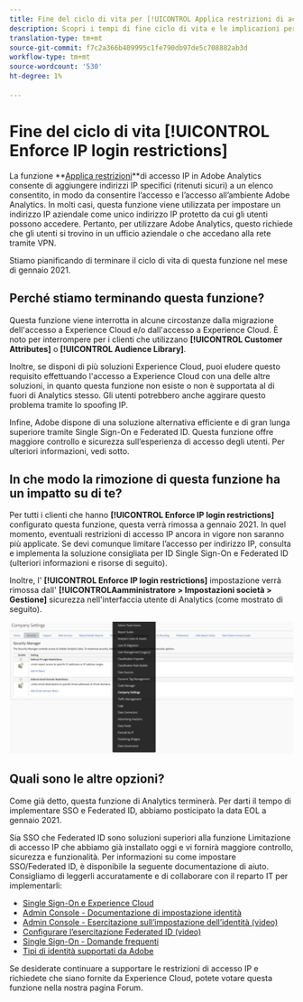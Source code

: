 ```yaml
---
title: Fine del ciclo di vita per [!UICONTROL Applica restrizioni di accesso IP]
description: Scopri i tempi di fine ciclo di vita e le implicazioni per [!UICONTROL Applica le restrizioni di accesso IP]
translation-type: tm+mt
source-git-commit: f7c2a366b409995c1fe790db97de5c708882ab3d
workflow-type: tm+mt
source-wordcount: '530'
ht-degree: 1%

---
```



# Fine del ciclo di vita [!UICONTROL Enforce IP login restrictions]

La funzione **[Applica restrizioni](/help/admin/company/security-manager.md)**di accesso IP in Adobe Analytics consente di aggiungere indirizzi IP specifici (ritenuti sicuri) a un elenco consentito, in modo da consentire l’accesso e l’accesso all’ambiente Adobe Analytics. In molti casi, questa funzione viene utilizzata per impostare un indirizzo IP aziendale come unico indirizzo IP protetto da cui gli utenti possono accedere. Pertanto, per utilizzare Adobe Analytics, questo richiede che gli utenti si trovino in un ufficio aziendale o che accedano alla rete tramite VPN.

Stiamo pianificando di terminare il ciclo di vita di questa funzione nel mese di gennaio 2021.

## Perché stiamo terminando questa funzione?

Questa funzione viene interrotta in alcune circostanze dalla migrazione dell&#39;accesso a Experience Cloud e/o dall&#39;accesso a Experience Cloud. È noto per interrompere per i clienti che utilizzano **[!UICONTROL Customer Attributes]** o **[!UICONTROL Audience Library]**.

Inoltre, se disponi di più soluzioni Experience Cloud, puoi eludere questo requisito effettuando l&#39;accesso a Experience Cloud con una delle altre soluzioni, in quanto questa funzione non esiste o non è supportata al di fuori di Analytics stesso. Gli utenti potrebbero anche aggirare questo problema tramite lo spoofing IP.

Infine, Adobe dispone di una soluzione alternativa efficiente e di gran lunga superiore tramite Single Sign-On e Federated ID. Questa funzione offre maggiore controllo e sicurezza sull’esperienza di accesso degli utenti. Per ulteriori informazioni, vedi sotto.

## In che modo la rimozione di questa funzione ha un impatto su di te?

Per tutti i clienti che hanno **[!UICONTROL Enforce IP login restrictions]** configurato questa funzione, questa verrà rimossa a gennaio 2021. In quel momento, eventuali restrizioni di accesso IP ancora in vigore non saranno più applicate. Se devi comunque limitare l’accesso per indirizzo IP, consulta e implementa la soluzione consigliata per ID Single Sign-On e Federated ID (ulteriori informazioni e risorse di seguito).

Inoltre, l&#39; **[!UICONTROL Enforce IP login restrictions]** impostazione verrà rimossa dall&#39; **[!UICONTROLAamministratore > Impostazioni società > Gestione]** sicurezza nell&#39;interfaccia utente di Analytics (come mostrato di seguito).

![](assets/sec-manager2.png)

## Quali sono le altre opzioni?

Come già detto, questa funzione di Analytics terminerà. Per darti il tempo di implementare SSO e Federated ID, abbiamo posticipato la data EOL a gennaio 2021.

Sia SSO che Federated ID sono soluzioni superiori alla funzione Limitazione di accesso IP che abbiamo già installato oggi e vi fornirà maggiore controllo, sicurezza e funzionalità. Per informazioni su come impostare SSO/Federated ID, è disponibile la seguente documentazione di aiuto. Consigliamo di leggerli accuratamente e di collaborare con il reparto IT per implementarli:

* [Single Sign-On e Experience Cloud](https://spark.adobe.com/page/JeSB8EPEQIvjD/)
* [Admin Console - Documentazione di impostazione identità](https://helpx.adobe.com/it/enterprise/using/set-up-identity.html)
* [Admin Console - Esercitazione sull’impostazione dell’identità (video)](https://helpx.adobe.com/enterprise/how-to/identity-directories-domains.html?playlist=/ccx/v1/collection/product/enterprise/topics/enterprise-identity/collection.ccx.js&amp;ref=helpx.adobe.com)
* [Configurare l’esercitazione Federated ID (video)](https://helpx.adobe.com/enterprise/how-to/identity-configure-ids.html?playlist=/ccx/v1/collection/product/enterprise/topics/enterprise-identity/collection.ccx.js&amp;ref=helpx.adobe.com)
* [Single Sign-On - Domande frequenti](https://helpx.adobe.com/enterprise/using/sso-faq.html)
* [Tipi di identità supportati da Adobe](https://helpx.adobe.com/it/enterprise/using/identity.html)

Se desiderate continuare a supportare le restrizioni di accesso IP e richiedete che siano fornite da Experience Cloud, potete votare questa funzione nella nostra pagina [](https://forums.adobe.com/ideas/11648)Forum.